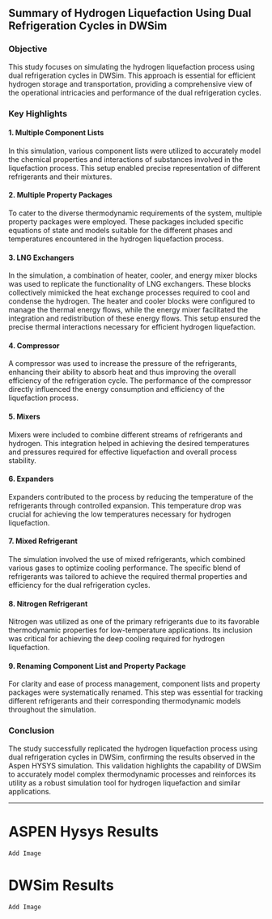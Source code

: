 ## Summary of Hydrogen Liquefaction Using Dual Refrigeration Cycles in DWSim

### Objective
This study focuses on simulating the hydrogen liquefaction process using dual refrigeration cycles in DWSim. This approach is essential for efficient hydrogen storage and transportation, providing a comprehensive view of the operational intricacies and performance of the dual refrigeration cycles.

### Key Highlights

#### 1. **Multiple Component Lists**
In this simulation, various component lists were utilized to accurately model the chemical properties and interactions of substances involved in the liquefaction process. This setup enabled precise representation of different refrigerants and their mixtures.

#### 2. **Multiple Property Packages**
To cater to the diverse thermodynamic requirements of the system, multiple property packages were employed. These packages included specific equations of state and models suitable for the different phases and temperatures encountered in the hydrogen liquefaction process.

#### 3. **LNG Exchangers**
In the simulation, a combination of heater, cooler, and energy mixer blocks was used to replicate the functionality of LNG exchangers. These blocks collectively mimicked the heat exchange processes required to cool and condense the hydrogen. The heater and cooler blocks were configured to manage the thermal energy flows, while the energy mixer facilitated the integration and redistribution of these energy flows. This setup ensured the precise thermal interactions necessary for efficient hydrogen liquefaction.

#### 4. **Compressor**
A compressor was used to increase the pressure of the refrigerants, enhancing their ability to absorb heat and thus improving the overall efficiency of the refrigeration cycle. The performance of the compressor directly influenced the energy consumption and efficiency of the liquefaction process.

#### 5. **Mixers**
Mixers were included to combine different streams of refrigerants and hydrogen. This integration helped in achieving the desired temperatures and pressures required for effective liquefaction and overall process stability.

#### 6. **Expanders**
Expanders contributed to the process by reducing the temperature of the refrigerants through controlled expansion. This temperature drop was crucial for achieving the low temperatures necessary for hydrogen liquefaction.

#### 7. **Mixed Refrigerant**
The simulation involved the use of mixed refrigerants, which combined various gases to optimize cooling performance. The specific blend of refrigerants was tailored to achieve the required thermal properties and efficiency for the dual refrigeration cycles.

#### 8. **Nitrogen Refrigerant**
Nitrogen was utilized as one of the primary refrigerants due to its favorable thermodynamic properties for low-temperature applications. Its inclusion was critical for achieving the deep cooling required for hydrogen liquefaction.

#### 9. **Renaming Component List and Property Package**
For clarity and ease of process management, component lists and property packages were systematically renamed. This step was essential for tracking different refrigerants and their corresponding thermodynamic models throughout the simulation.

### Conclusion
The study successfully replicated the hydrogen liquefaction process using dual refrigeration cycles in DWSim, confirming the results observed in the Aspen HYSYS simulation. This validation highlights the capability of DWSim to accurately model complex thermodynamic processes and reinforces its utility as a robust simulation tool for hydrogen liquefaction and similar applications.

---

# ASPEN Hysys Results
`Add Image`

# DWSim Results
`Add Image`